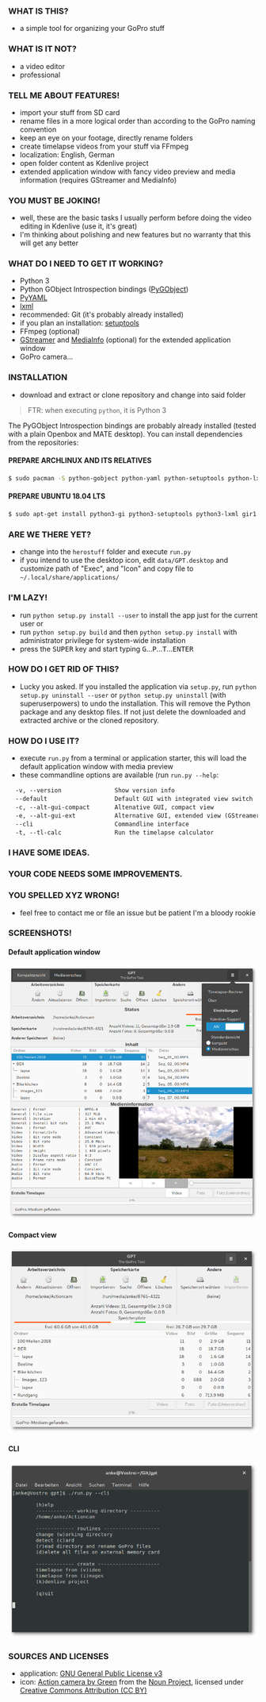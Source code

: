 ### WHAT IS THIS?

- a simple tool for organizing your GoPro stuff

### WHAT IS IT NOT?

- a video editor
- professional

### TELL ME ABOUT FEATURES!

- import your stuff from SD card
- rename files in a more logical order than according to the GoPro naming convention
- keep an eye on your footage, directly rename folders
- create timelapse videos from your stuff via FFmpeg
- localization: English, German
- open folder content as Kdenlive project
- extended application window with fancy video preview and media information (requires GStreamer and MediaInfo)

### YOU MUST BE JOKING!

- well, these are the basic tasks I usually perform before doing the video editing in Kdenlive (use it, it's great)
- I'm thinking about polishing and new features but no warranty that this will get any better

### WHAT DO I NEED TO GET IT WORKING?

 * Python 3
 * Python GObject Introspection bindings ([PyGObject](http://pygobject.readthedocs.io/en/latest/getting_started.html))
 * [PyYAML](https://github.com/yaml/pyyaml)
 * [lxml](https://lxml.de/)
 * recommended: Git (it's probably already installed)
 * if you plan an installation: [setuptools](https://github.com/pypa/setuptools)
 * FFmpeg (optional)
 * [GStreamer](https://gstreamer.freedesktop.org/) and [MediaInfo](https://mediaarea.net/MediaInfo) (optional) for the extended application window
 * GoPro camera...

### INSTALLATION

 * download and extract or clone repository and change into said folder
 
> FTR: when executing `python`, it is Python 3

The PyGObject Introspection bindings are probably already installed (tested with a plain Openbox and MATE desktop). You can install dependencies from the repositories:

#### PREPARE ARCHLINUX AND ITS RELATIVES

``` bash
$ sudo pacman -S python-gobject python-yaml python-setuptools python-lxml python-setproctitle mediainfo ffmpeg
```

#### PREPARE UBUNTU 18.04 LTS

``` bash
$ sudo apt-get install python3-gi python3-setuptools python3-lxml gir1.2-gtk-3.0 gir1.2-gstreamer-1.0 gstreamer1.0-gtk3 mediainfo ffmpeg
```

### ARE WE THERE YET?

 * change into the `herostuff` folder and execute `run.py`
 * if you intend to use the desktop icon, edit `data/GPT.desktop` and customize path of "Exec", and "Icon" and copy file to `~/.local/share/applications/`

### I'M LAZY!

 * run `python setup.py install --user` to install the app just for the current user or
 * run `python setup.py build` and then `python setup.py install` with administrator privilege for system-wide installation
 * press the <kbd>SUPER</kbd> key and start typing <kbd>G</kbd>...<kbd>P</kbd>...<kbd>T</kbd>...<kbd>ENTER</kbd>

### HOW DO I GET RID OF THIS?

 * Lucky you asked. If you installed the application via `setup.py`, run `python setup.py uninstall --user` or `python setup.py uninstall` (with superuserpowers) to undo the installation. This will remove the Python package and any desktop files. If not just delete the downloaded and extracted archive or the cloned repository.

### HOW DO I USE IT?

* execute `run.py` from a terminal or application starter, this will load the default application window with media preview
* these commandline options are available (run `run.py --help`:

```txt
  -v, --version               Show version info
  --default                   Default GUI with integrated view switch
  -c, --alt-gui-compact       Altenative GUI, compact view
  -e, --alt-gui-ext           Alternative GUI, extended view (GStreamer preview)
  --cli                       Commandline interface
  -t, --tl-calc               Run the timelapse calculator
```

### I HAVE SOME IDEAS.
### YOUR CODE NEEDS SOME IMPROVEMENTS.
### YOU SPELLED XYZ WRONG!

- feel free to contact me or file an issue but be patient I'm a bloody rookie

### SCREENSHOTS!

#### Default application window

![Default application window v0.5](data/screenshots/win_v0.5.png)

#### Compact view

![Compact view v0.5](data/screenshots/compact_v0.5.png)

#### CLI

![CLI v0.5](data/screenshots/cli_v0.5.png)

### SOURCES AND LICENSES

* application: [GNU General Public License v3](LICENSE.md)
* icon: [Action camera by Green](https://thenounproject.com/term/action-camera/207962/) from the [Noun Project](https://thenounproject.com/), licensed under [Creative Commons Attribution (CC BY)](https://creativecommons.org/licenses/by/3.0/)
